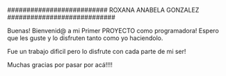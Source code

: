 ########################## ROXANA ANABELA GONZALEZ ############################



Buenas! Bienvenid@ a mi Primer PROYECTO como programadora! Espero que les guste y lo disfruten tanto como yo haciendolo.

Fue un trabajo dificil pero lo disfrute con cada parte de mi ser! 

Muchas gracias por pasar por acá!!!!
